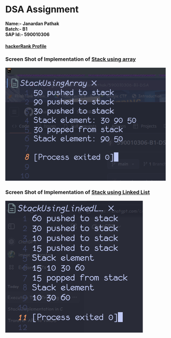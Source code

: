 # DSA Assignment

**Name:- Janardan Pathak**
<br>
**Batch:- B1**
<br>
**SAP Id:- 590010306**
<br>

#### [hackerRank Profile](https://www.hackerrank.com/profile/janardanpathak)

### Screen Shot of Implementation of [Stack using array](./images/StackUsingArray.c)

![Stack Using Array](./images/StackUsingArray.png)

### Screen Shot of Implementation of [Stack using Linked List](./images/StackUsingLinkedList.c)

![Stack Using Linked List](./images/StackUsingLinkedList.png)

